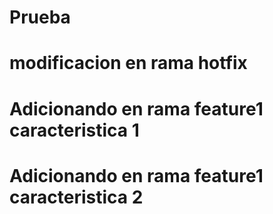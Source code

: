 # Prueba
# modificacion en rama hotfix
# Adicionando en rama feature1 caracteristica 1  
# Adicionando en rama feature1 caracteristica 2 
